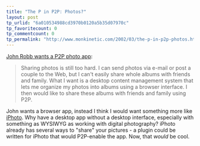 ```yaml
---
title: "The P in P2P: Photos?"
layout: post
tp_urlid: "6a010534988cd3970b0120a5b35d07970c"
tp_favoritecount: 0
tp_commentcount: 0
tp_permalink: "http://www.monkinetic.com/2002/03/the-p-in-p2p-photos.html"
---
```

<a href="http://jrobb.userland.com/2002/02/28.html#a1273">John Robb wants a P2P photo app</a>:
<blockquote>Sharing photos is still too hard.  I can send photos via e-mail or post a couple to the Web, but I can&#39;t easily share whole albums with friends and family.  What I want is a desktop content management system that lets me organize my photos into albums using a browser interface.  I then would like to share these albums with friends and family using P2P.</blockquote>

John wants a browser app, instead I think I would want something more like <a href="http://www.apple.com/iphoto/">iPhoto</a>. Why have a desktop app without a desktop interface, especially with something as WYSIWYG as working with digital photography? iPhoto already has several ways to &quot;share&quot; your pictures - a plugin could be written for iPhoto that would P2P-enable the app. Now, that *would* be cool.

